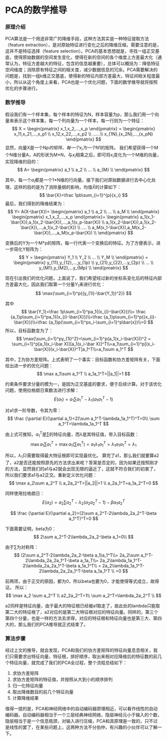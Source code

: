 ﻿# PCA的数学推导
### 原理介绍
PCA算法是一个用途非常广的降维手段，这种方法其实是一种特征提取方法（feature extraction），是对原始特征进行变化之后的降维压缩，需要注意的是，这并不是特征选择（feature selection）。PCA的基本思想就是，寻找一组正交基底，使得原始数据的空间发生变化，使得在新的空间的各个维度上方差最大化（通常认为，特征方差越大的特征，包含的信息越重要），总体可以概括为：降低特征空间维度；消除原有特征之间的相关度，减少数据信息的冗余。PCA需要解决的问题是，找到一组k维正交基底，使得新的特征内部方差最大，特征间相关程度最小，所以从这个角度上来看，PCA也是一个优化问题，下面的数学推导就将按照优化的步骤进行。
### 数学推导
假设我们有一个样本集，每个样本的特征为N，样本容量为p，那么我们用一个向量来表示这个样本集，每一个列向量为一个样本，每一行则为一个特征：
$$
X = 
    \begin{pmatrix}
    x_1,x_2,...,x_p
    \end{pmatrix} =
    \begin{pmatrix}
    x_11,x_21,...,x_p1 \\
    x_12,x_22,...,x_p2 \\
    ......\\
    x_{1N},{x_2N},...,{x_pN}
    \end{pmatrix}
$$
显然，向量X是一个N*p的矩阵，每一个$x_i$为一个N*1的矩阵。
我们希望获得一个M个N维分量A，A的形状为M*N，与$x_i$相乘之后，即可将$x_i$变化为一个M维的向量，实现降维的目的：
$$
A=
    \begin{pmatrix}
    a_1 \\
    a_2 \\
    ... \\
    a_{M} \\
    \end{pmatrix} 
$$

其中，每一个$a_i$都是一个1*N维的行向量。接下我们对原始数据进行去中心化处理，这样的目的是为了消除量纲的影响，均值$\bar{X}$的计算如下：
$$
\bar{X}=\frac 1pb\sum_{i=1}^{p}{x_i}
$$
最后，我们得到的降维结果为：
$$
Y=
A(X-\bar{X})=
    \begin{pmatrix}
    a_1 \\
    a_2 \\
    ... \\
    a_M \\
    \end{pmatrix}
    \begin{pmatrix}
    x_1,x_2,...,x_p
    \end{pmatrix}=
    \begin{pmatrix}
    a_1(x_1-\bar{X}),a_1(x_2-\bar{X}),...,a_1(x_p-\bar{X}) \\
    a_1(x_2-\bar{X}),a_1(x_2-\bar{X}),...,a_1(x_2-\bar{X}) \\
    .... \\
    a_M(x_1-\bar{X}),a_M(x_2-\bar{X}),...,a_M(x_p-\bar{X}) \\
    \end{pmatrix}
$$

变换后的Y为一个M*p的矩阵，每一行代表一个变换后的特征。为了方便表示，进一步简化Y矩阵为：
$$
Y = 
    \begin{pmatrix}
    Y_1 \\
    Y_2 \\
    ... \\
    Y_M \\
    \end{pmatrix} = 
    \begin{pmatrix}
    y_{11},y_{12},...,y_{1p} \\
    y_{21},y_{22},...y_{2p} \\
    ... \\
    y_{M1},y_{M2},...y_{Mp} \\
    \end{pmatrix}
$$

现在引出我们的优化问题，上面说了，我们希望经过新的坐标系变化后的特征内部方差最大化，因此我们取第一个分量$Y_1$来进行优化：
$$
\max{\sum_{i=1}^p{(y_{1i}-\bar{Y_1})^2}}
$$

其中
$$
\bar{Y_1}=\frac 1p\sum_{i=1}^pa_1{(x_{i}-\bar{X}})\\= \frac {a_1}p\sum_{i=1}^pa_1{(x_{i}-\bar{X}})\\=\frac {a_1}p\sum_{i=1}^p{(x_{i}-\bar{X}})\\=\frac {a_1}p(\sum_{i=1}^px_i-\sum_{i=1}^p\bar{x})\\=0
$$
所以，目标函数变为了：
$$
\max{\sum_{i=1}^py_{1i}^2}=\sum_{i=1}^p(a_1(x_i-\bar{X}))^2
= \sum_{i=1}^p[a_1(x_i-\bar X)][a_1(x_i-\bar X)]^T\\=a_1\sum_{i=1}^p[(x_i-\bar{X})(x_i-\bar{X})^T]a_1^T\\=a_1\sum a_1^T
$$

其中，$\sum$为协方差矩阵。上式表明了一个事实：目标函数和协方差矩阵有关，下面给出进一步的优化问题：
$$
\max a_1\sum a_1^T \\
 a_1a_1^T=||a_1||=1
$$

约束条件要求分量的模为一，是因为正交基底的要求，便于后续计算。对于该优化问题，使用拉格朗日乘数法进行求解：
$$
E(a_1)=a_1\sum a_1^T-\lambda_1(a_1a_1^T-1)
$$

对a1求一阶导数，令其为零：
$$
\frac {\partial E}{\partial a_1}=2(\sum a_1^T-\lambda_1a_1^T)^T=0\\
\sum a_1^T=\lambda_1a_1^T
$$

由上式可推知，$a_1^T$是$\sum$的特征向量，而$\lambda$是其特征值，带入目标函数：
$$
\max a_1\sum a_1^T=\max a_1(\sum a_1^T)=a_1\lambda_1 a_1^T=\lambda_1 a_1a_1^T=\lambda_1 
$$

所以，$\lambda_1$只需要取得最大特征根即可实现最优化。
算完了a1，那么我们就要算a2了，a2是否还能按照原先的方法求出来呢？答案是否定的，因为如果还按照刚才的方法，显然我们的a1与a2就会出现无限的逼近了，这就不符合我们的初衷了，所以我们要求a1与a2正交。重新定义优化问题：
$$
\max a_2\sum a_2^T \\
 a_2a_2^T=||a_2||=1 \\
 a_2a_1^T=a_1a_2^T=0
$$

同样使用拉格朗日：
$$
E(a_2)=a_2\sum a_2^T-\lambda_2(a_2a_2^T-1)-\beta a_1a_2^T
$$

$$
\frac {\partial E}{\partial a_2}=(2\sum a_2^T-2\lambda_2a_2^T-\beta a_1^T)^T=0
$$

下面需要证明，beta为0：
$$
2\sum a_2^T-2\lambda_2a_2-\beta a_1=0\\
$$

由于$\sum$为对称阵：
$$
(2\sum a_2^T-2\lambda_2a_2-\beta a_1)a_1^T\\= 
2a_2\sum a_1^T-2\lambda_2a_2a_1^T-\beta a_1a_T\\= 
2a_2\lambda_1a_1^T-2\lambda_2a_2a_1^T-\beta a_1a_1^T\\ = 2a_2\lambda_1a_1^T-2\lambda_2a_2a_1^T-\beta a_1a_1^T \\ =0
$$

前两项，由于正交的原因，都为0，所以beta也要为0，才能使得等式成立，故得证。
所以：
$$
\max a_2 \sum a_2^T \\
a2_2a_2^T=1\\
\sum a_2^T=\lambda_2a_2^T \\
$$

a2同样是特征向量，由于最大的特征根已经被a1取走了，故此处的lambda只能取第二大的特征根了，a2对应的是第二大特征根对应的特征向量。同样的，第三个第四个分量，也是一样的方法去求得，对应的特征根和特征向量也是第三大、第四大的，那么我们的PCA推导就正式结束了。

### 算法步骤
经过上文的推导，就会发现，PCA和我们的协方差矩阵的特征向量息息相关，我们只需要求出特征向量，特征根，排好顺序，取出来相对应降维后的特征数的前几个特征向量，就完成了我们的PCA全过程，整个流程总结如下：

1. 求协方差矩阵
2. 求协方差矩阵的特征值，并按照从大到小的顺序排列
3. 归一化特征向量
4. 取出降维数目的前几个特征向量
5. 计算降维结果

值得一提的是，PCA和神经网络中的自动编码器原理相近，可以看作线性的自动编码器。自动编码器相当于一个三层经典神经网络，隐层神经元小于输入的个数，隐层相当于是一个信息瓶颈，对输入进行压缩，PCA和其原理是一致的，只不过是线性的罢了，在某些问题上，这两种方法不分伯仲，有兴趣的小伙伴可以了解一下。
